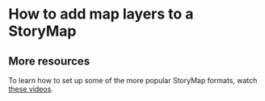 # How to add map layers to a StoryMap

## More resources
To learn how to set up some of the more popular StoryMap formats, watch [these videos](https://canvas.harvard.edu/courses/77693/pages/storymaps).